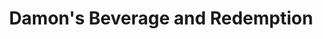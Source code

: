 ---
title: "Damon's Beverage and Redemption"
url: /bangor/damons-beverage-and-redemption/
shop: Spirituosen
---